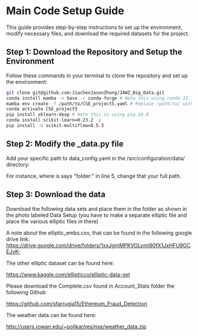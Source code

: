 # Main Code Setup Guide

This guide provides step-by-step instructions to set up the environment, modify necessary files, and download the required datasets for the project.


## Step 1: Download the Repository and Setup the Environment

Follow these commands in your terminal to clone the repository and set up the environment:

```bash
git clone git@github.com:JiachenJasonZhong/JAWZ_Big_Data.git
conda install mamba -n base -c conda-forge # Note this using conda 23.11.0
mamba env create -f /path/to/CSE_project5.yaml # Replace /path/to/ with your specific path
conda activate CSE_project5
pip install sklearn-deap # Note this is using pip 24.0 
conda install scikit-learn=0.23.2 -y
pip install -U scikit-multiflow=0.5.3
```

## Step 2: Modify the _data.py file 

Add your specific path to data_config.yaml in the /src/configuration/data/ directory:

For instance, where is says "folder:" in line 5, change that your full path. 

## Step 3: Download the data 

Download the following data sets and place them in the folder as shown in the photo labeled Data Setup (you have to make a separate elliptic file and place the various elliptic files in there)

A note about the elliptic_embs.csv, that can be found in the following google drive link: 
https://drive.google.com/drive/folders/1xxJgmMPKVGLymI90fX1JxHFU9GCEJvK-

The other elliptic dataset can be found here: 

https://www.kaggle.com/ellipticco/elliptic-data-set

Please download the Complete.csv found in Account_Stats folder the following Github

https://github.com/sfarrugia15/Ethereum_Fraud_Detection

The weather data can be found here:

http://users.rowan.edu/~polikar/res/nse/weather_data.zip
